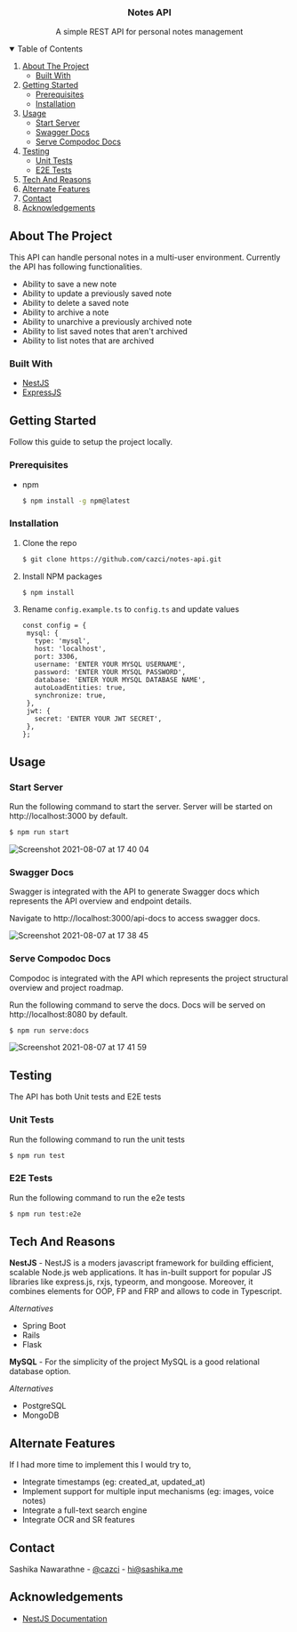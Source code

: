 <p align="center">
  <h3 align="center">Notes API</h3>

  <p align="center">
    A simple REST API for personal notes management
</p>

<details open="open">
  <summary>Table of Contents</summary>
  <ol>
    <li>
      <a href="#about-the-project">About The Project</a>
      <ul>
        <li><a href="#built-with">Built With</a></li>
      </ul>
    </li>
    <li>
      <a href="#getting-started">Getting Started</a>
      <ul>
        <li><a href="#prerequisites">Prerequisites</a></li>
        <li><a href="#installation">Installation</a></li>
      </ul>
    </li>
    <li>
      <a href="#usage">Usage</a>
      <ul>
        <li><a href="#start-server">Start Server</a></li>
        <li><a href="#swagger-docs">Swagger Docs</a></li>
        <li><a href="#serve-compodoc-docs">Serve Compodoc Docs</a></li>
      </ul>
    </li>
    <li>
      <a href="#testing">Testing</a>
      <ul>
        <li><a href="#unit-tests">Unit Tests</a></li>
        <li><a href="#e2e-tests">E2E Tests</a></li>
      </ul>
    </li>
    <li><a href="#tech-and-reasons">Tech And Reasons</a></li>
    <li><a href="#alternate-features">Alternate Features</a></li>
    <li><a href="#contact">Contact</a></li>
    <li><a href="#acknowledgements">Acknowledgements</a></li>
  </ol>
</details>

## About The Project

This API can handle personal notes in a multi-user environment. Currently the API has following functionalities. 
* Ability to save a new note
* Ability to update a previously saved note
* Ability to delete a saved note
* Ability to archive a note
* Ability to unarchive a previously archived note
* Ability to list saved notes that aren't archived
* Ability to list notes that are archived

### Built With

* [NestJS](https://nestjs.com/)
* [ExpressJS](https://expressjs.com/)

## Getting Started

Follow this guide to setup the project locally. 

### Prerequisites

* npm
  ```sh
  $ npm install -g npm@latest
  ```

### Installation

1. Clone the repo
   ```sh
   $ git clone https://github.com/cazci/notes-api.git
   ```
2. Install NPM packages
   ```sh
   $ npm install
   ```
3. Rename `config.example.ts` to `config.ts` and update values
   ```JS
   const config = {
    mysql: {
      type: 'mysql',
      host: 'localhost',
      port: 3306,
      username: 'ENTER YOUR MYSQL USERNAME',
      password: 'ENTER YOUR MYSQL PASSWORD',
      database: 'ENTER YOUR MYSQL DATABASE NAME',
      autoLoadEntities: true,
      synchronize: true,
    },
    jwt: {
      secret: 'ENTER YOUR JWT SECRET',
    },
   };
   ```

## Usage

### Start Server 

Run the following command to start the server. Server will be started on http://localhost:3000 by default.
   ```sh
   $ npm run start
   ```
![Screenshot 2021-08-07 at 17 40 04](https://user-images.githubusercontent.com/32796120/128599681-1ff82507-657f-49a3-aac6-5fb68bdf1d38.png)

### Swagger Docs

Swagger is integrated with the API to generate Swagger docs which represents the API overview and endpoint details. 

Navigate to http://localhost:3000/api-docs to access swagger docs.

![Screenshot 2021-08-07 at 17 38 45](https://user-images.githubusercontent.com/32796120/128599670-4e5b60a9-58ea-4f48-b039-0d4a3ff35e28.png)

### Serve Compodoc Docs

Compodoc is integrated with the API which represents the project structural overview and project roadmap.

Run the following command to serve the docs. Docs will be served on http://localhost:8080 by default.
   ```sh
   $ npm run serve:docs
   ```
![Screenshot 2021-08-07 at 17 41 59](https://user-images.githubusercontent.com/32796120/128599764-af69242b-e015-44b0-8197-37f10dc995f4.png)

## Testing

The API has both Unit tests and E2E tests

### Unit Tests

Run the following command to run the unit tests
   ```sh
   $ npm run test
   ```
   
### E2E Tests

Run the following command to run the e2e tests
   ```sh
   $ npm run test:e2e
   ```
## Tech And Reasons

**NestJS** - NestJS is a moders javascript framework for building efficient, scalable Node.js web applications. It has in-built support for popular JS libraries like express.js, rxjs, typeorm, and mongoose. Moreover, it combines elements for OOP, FP and FRP and allows to code in Typescript. 

_Alternatives_
* Spring Boot
* Rails
* Flask

**MySQL** - For the simplicity of the project MySQL is a good relational database option. 

_Alternatives_
* PostgreSQL
* MongoDB

## Alternate Features

If I had more time to implement this I would try to,
* Integrate timestamps (eg: created_at, updated_at)
* Implement support for multiple input mechanisms (eg: images, voice notes)
* Integrate a full-text search engine 
* Integrate OCR and SR features

## Contact

Sashika Nawarathne - [@cazci](https://github.com/cazci) - hi@sashika.me

## Acknowledgements
* [NestJS Documentation](https://docs.nestjs.com)
